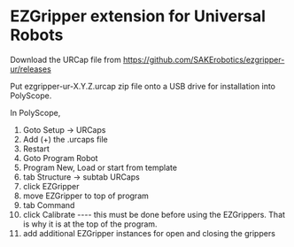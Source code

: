 # EZGripper extension for Universal Robots

Download the URCap file from https://github.com/SAKErobotics/ezgripper-ur/releases

Put ezgripper-ur-X.Y.Z.urcap zip file onto a USB drive for installation into PolyScope.

In PolyScope, 
1) Goto Setup -> URCaps
2) Add (+) the .urcaps file
3) Restart
4) Goto Program Robot
5) Program New, Load or start from template
6) tab Structure -> subtab URCaps
7) click EZGripper
8) move EZGripper to top of program
9) tab Command
10) click Calibrate ---- this must be done before using the EZGrippers.  That is why it is at the top of the program.
11) add additional EZGripper instances for open and closing the grippers
